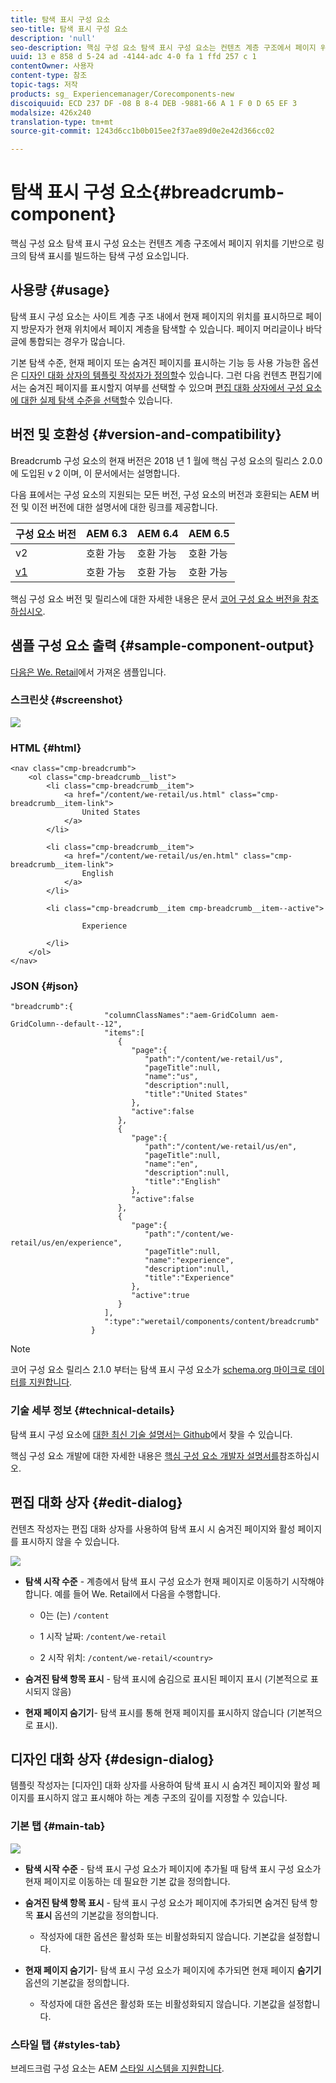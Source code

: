 ```yaml
---
title: 탐색 표시 구성 요소
seo-title: 탐색 표시 구성 요소
description: 'null'
seo-description: 핵심 구성 요소 탐색 표시 구성 요소는 컨텐츠 계층 구조에서 페이지 위치를 기반으로 링크의 탐색 표시를 빌드하는 탐색 구성 요소입니다.
uuid: 13 e 858 d 5-24 ad -4144-adc 4-0 fa 1 ffd 257 c 1
contentOwner: 사용자
content-type: 참조
topic-tags: 저작
products: sg_ Experiencemanager/Corecomponents-new
discoiquuid: ECD 237 DF -08 B 8-4 DEB -9881-66 A 1 F 0 D 65 EF 3
modalsize: 426x240
translation-type: tm+mt
source-git-commit: 1243d6cc1b0b015ee2f37ae89d0e2e42d366cc02

---
```



# 탐색 표시 구성 요소{#breadcrumb-component}

핵심 구성 요소 탐색 표시 구성 요소는 컨텐츠 계층 구조에서 페이지 위치를 기반으로 링크의 탐색 표시를 빌드하는 탐색 구성 요소입니다.

## 사용량 {#usage}

탐색 표시 구성 요소는 사이트 계층 구조 내에서 현재 페이지의 위치를 표시하므로 페이지 방문자가 현재 위치에서 페이지 계층을 탐색할 수 있습니다. 페이지 머리글이나 바닥글에 통합되는 경우가 많습니다.

기본 탐색 수준, 현재 페이지 또는 숨겨진 페이지를 표시하는 기능 등 사용 가능한 옵션은 [디자인 대화 상자의 템플릿 작성자가 정의할](#design-dialog)수 있습니다. 그런 다음 컨텐츠 편집기에서는 숨겨진 페이지를 표시할지 여부를 선택할 수 있으며 [편집 대화 상자에서 구성 요소에 대한 실제 탐색 수준을 선택할](#edit-dialog)수 있습니다.

## 버전 및 호환성 {#version-and-compatibility}

Breadcrumb 구성 요소의 현재 버전은 2018 년 1 월에 핵심 구성 요소의 릴리스 2.0.0에 도입된 v 2 이며, 이 문서에서는 설명합니다.

다음 표에서는 구성 요소의 지원되는 모든 버전, 구성 요소의 버전과 호환되는 AEM 버전 및 이전 버전에 대한 설명서에 대한 링크를 제공합니다.

| 구성 요소 버전 | AEM 6.3 | AEM 6.4 | AEM 6.5 |
|--- |--- |--- |--- |
| v2 | 호환 가능 | 호환 가능 | 호환 가능 |
| [v1](breadcrumb-v1.md) | 호환 가능 | 호환 가능 | 호환 가능 |

핵심 구성 요소 버전 및 릴리스에 대한 자세한 내용은 문서 [코어 구성 요소 버전을 참조하십시오](versions.md).

## 샘플 구성 요소 출력 {#sample-component-output}

[다음은 We. Retail](https://helpx.adobe.com/experience-manager/6-5/sites/developing/using/we-retail.html)에서 가져온 샘플입니다.

### 스크린샷 {#screenshot}

![](assets/chlimage_1.png)

### HTML {#html}

```
<nav class="cmp-breadcrumb">
    <ol class="cmp-breadcrumb__list">
        <li class="cmp-breadcrumb__item">
            <a href="/content/we-retail/us.html" class="cmp-breadcrumb__item-link">
                United States
            </a>
        </li>
    
        <li class="cmp-breadcrumb__item">
            <a href="/content/we-retail/us/en.html" class="cmp-breadcrumb__item-link">
                English
            </a>
        </li>
    
        <li class="cmp-breadcrumb__item cmp-breadcrumb__item--active">
            
                Experience
            
        </li>
    </ol>
</nav>
```

### JSON {#json}

```
"breadcrumb":{  
                     "columnClassNames":"aem-GridColumn aem-GridColumn--default--12",
                     "items":[  
                        {  
                           "page":{  
                              "path":"/content/we-retail/us",
                              "pageTitle":null,
                              "name":"us",
                              "description":null,
                              "title":"United States"
                           },
                           "active":false
                        },
                        {  
                           "page":{  
                              "path":"/content/we-retail/us/en",
                              "pageTitle":null,
                              "name":"en",
                              "description":null,
                              "title":"English"
                           },
                           "active":false
                        },
                        {  
                           "page":{  
                              "path":"/content/we-retail/us/en/experience",
                              "pageTitle":null,
                              "name":"experience",
                              "description":null,
                              "title":"Experience"
                           },
                           "active":true
                        }
                     ],
                     ":type":"weretail/components/content/breadcrumb"
                  }
```

>[!NOTE]
>
>코어 구성 요소 릴리스 2.1.0 부터는 탐색 표시 구성 요소가 [schema.org 마이크로 데이터를 지원합니다](https://schema.org/BreadcrumbList).

### 기술 세부 정보 {#technical-details}

탐색 표시 구성 요소에 [대한 최신 기술 설명서는 Github](https://github.com/adobe/aem-core-wcm-components/blob/master/content/src/content/jcr_root/apps/core/wcm/components/breadcrumb/v2/breadcrumb)에서 찾을 수 있습니다.

핵심 구성 요소 개발에 대한 자세한 내용은 [핵심 구성 요소 개발자 설명서를](developing.md)참조하십시오.

## 편집 대화 상자 {#edit-dialog}

컨텐츠 작성자는 편집 대화 상자를 사용하여 탐색 표시 시 숨겨진 페이지와 활성 페이지를 표시하지 않을 수 있습니다.

![](assets/screen_shot_2018-01-12at124250.png)

* **탐색 시작 수준** - 계층에서 탐색 표시 구성 요소가 현재 페이지로 이동하기 시작해야 합니다. 예를 들어 We. Retail에서 다음을 수행합니다.

   * 0는 (는) `/content`

   * 1 시작 날짜: `/content/we-retail`
   * 2 시작 위치: `/content/we-retail/<country>`

* **숨겨진 탐색 항목 표시** - 탐색 표시에 숨김으로 표시된 페이지 표시 (기본적으로 표시되지 않음)
* **현재 페이지 숨기기**- 탐색 표시를 통해 현재 페이지를 표시하지 않습니다 (기본적으로 표시).

## 디자인 대화 상자 {#design-dialog}

템플릿 작성자는 [디자인] 대화 상자를 사용하여 탐색 표시 시 숨겨진 페이지와 활성 페이지를 표시하지 않고 표시해야 하는 계층 구조의 깊이를 지정할 수 있습니다.

### 기본 탭 {#main-tab}

![](assets/screen_shot_2018-01-12at124437.png)

* **탐색 시작 수준** - 탐색 표시 구성 요소가 페이지에 추가될 때 탐색 표시 구성 요소가 현재 페이지로 이동하는 데 필요한 기본 값을 정의합니다.
* **숨겨진 탐색 항목 표시** - 탐색 표시 구성 요소가 페이지에 추가되면 숨겨진 탐색 항목 **표시** 옵션의 기본값을 정의합니다.

   * 작성자에 대한 옵션은 활성화 또는 비활성화되지 않습니다. 기본값을 설정합니다.

* **현재 페이지 숨기기**- 탐색 표시 구성 요소가 페이지에 추가되면 현재 페이지 **숨기기** 옵션의 기본값을 정의합니다.

   * 작성자에 대한 옵션은 활성화 또는 비활성화되지 않습니다. 기본값을 설정합니다.

### 스타일 탭 {#styles-tab}

브레드크럼 구성 요소는 AEM [스타일 시스템을 지원합니다](authoring.md#component-styling).